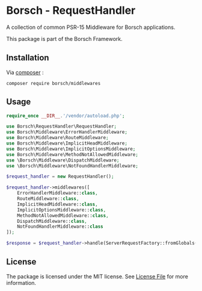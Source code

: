 # Borsch - RequestHandler

A collection of common PSR-15 Middleware for Borsch applications.

This package is part of the Borsch Framework.

## Installation

Via [composer](https://getcomposer.org/) :

`composer require borsch/middlewares`

## Usage

```php
require_once __DIR__.'/vendor/autoload.php';

use Borsch\RequestHandler\RequestHandler;
use Borsch\Middleware\ErrorHandlerMiddleware;
use Borsch\Middleware\RouteMiddleware;
use Borsch\Middleware\ImplicitHeadMiddleware;
use Borsch\Middleware\ImplicitOptionsMiddleware;
use Borsch\Middleware\MethodNotAllowedMiddleware;
use \Borsch\Middleware\DispatchMiddleware;
use \Borsch\Middleware\NotFoundHandlerMiddleware;

$request_handler = new RequestHandler();

$request_handler->middlewares([
    ErrorHandlerMiddleware::class,
    RouteMiddleware::class,
    ImplicitHeadMiddleware::class,
    ImplicitOptionsMiddleware::class,
    MethodNotAllowedMiddleware::class,
    DispatchMiddleware::class,
    NotFoundHandlerMiddleware::class
]);

$response = $request_handler->handle(ServerRequestFactory::fromGlobals());
```

## License

The package is licensed under the MIT license. See [License File](https://github.com/debuss/borsch-requesthandler/blob/master/LICENSE.md) for more information.